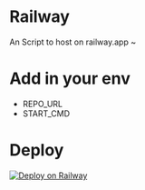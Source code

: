 # Railway
An Script to host on railway.app ~

# Add in your env

- REPO_URL
- START_CMD


# Deploy 

[![Deploy on Railway](https://railway.app/button.svg)](https://railway.app/new/template/RXeiAo?referralCode=GTp-zc)

